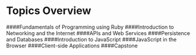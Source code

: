# Topics Overview

####Fundamentals of Programming using Ruby
####Introduction to Networking and the Internet
####APIs and Web Services
####Persistence and Databases
####Introduction to JavaScript
####JavaScript in the Browser
####Client-side Applications
####Capstone